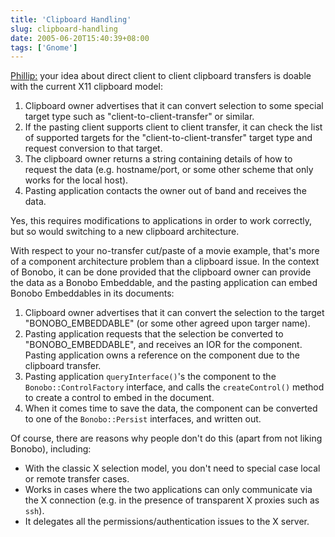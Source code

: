 ```yaml
---
title: 'Clipboard Handling'
slug: clipboard-handling
date: 2005-06-20T15:40:39+08:00
tags: ['Gnome']
---
```


[Phillip:](http://pvanhoof.be/blog/index.php/2005/06/19/38-desktop-integration-tomorrow)
your idea about direct client to client clipboard transfers is doable
with the current X11 clipboard model:

1.  Clipboard owner advertises that it can convert selection to some
    special target type such as \"client-to-client-transfer\" or
    similar.
2.  If the pasting client supports client to client transfer, it can
    check the list of supported targets for the
    \"client-to-client-transfer\" target type and request conversion to
    that target.
3.  The clipboard owner returns a string containing details of how to
    request the data (e.g. hostname/port, or some other scheme that only
    works for the local host).
4.  Pasting application contacts the owner out of band and receives the
    data.

Yes, this requires modifications to applications in order to work
correctly, but so would switching to a new clipboard architecture.

With respect to your no-transfer cut/paste of a movie example, that\'s
more of a component architecture problem than a clipboard issue. In the
context of Bonobo, it can be done provided that the clipboard owner can
provide the data as a Bonobo Embeddable, and the pasting application can
embed Bonobo Embeddables in its documents:

1.  Clipboard owner advertises that it can convert the selection to the
    target \"BONOBO\_EMBEDDABLE\" (or some other agreed upon targer
    name).
2.  Pasting application requests that the selection be converted to
    \"BONOBO\_EMBEDDABLE\", and receives an IOR for the component.
    Pasting application owns a reference on the component due to the
    clipboard transfer.
3.  Pasting application `queryInterface()`\'s the component to the
    `Bonobo::ControlFactory` interface, and calls the `createControl()`
    method to create a control to embed in the document.
4.  When it comes time to save the data, the component can be converted
    to one of the `Bonobo::Persist` interfaces, and written out.

Of course, there are reasons why people don\'t do this (apart from not
liking Bonobo), including:

-   With the classic X selection model, you don\'t need to special case
    local or remote transfer cases.
-   Works in cases where the two applications can only communicate via
    the X connection (e.g. in the presence of transparent X proxies such
    as `ssh`).
-   It delegates all the permissions/authentication issues to the X
    server.
